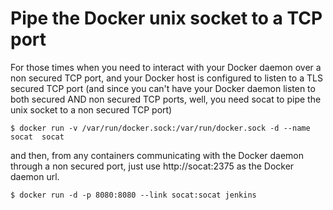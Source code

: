 # Pipe the Docker unix socket to a TCP port

For those times when you need to interact with your Docker daemon over a non secured TCP port, and your Docker host is configured to listen to a TLS secured TCP port (and since you can't have your Docker daemon listen to both secured AND non secured TCP ports, well, you need socat to pipe the unix socket to a non secured TCP port)


    $ docker run -v /var/run/docker.sock:/var/run/docker.sock -d --name socat  socat

and then, from any containers communicating with the Docker daemon through a non secured port, just use http://socat:2375 as the Docker daemon url.

    $ docker run -d -p 8080:8080 --link socat:socat jenkins
